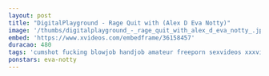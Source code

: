 ```yaml
---
layout: post
title: "DigitalPlayground - Rage Quit with (Alex D Eva Notty)"
image: '/thumbs/digitalplayground_-_rage_quit_with_alex_d_eva_notty_.jpg'
embed: 'https://www.xvideos.com/embedframe/36158457'
duracao: 480
tags: 'cumshot fucking blowjob handjob amateur freeporn sexvideos xxxvideo digitalplayground videos-porno free-video'
ponstars: eva-notty
---
```

